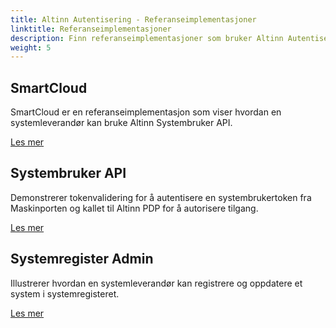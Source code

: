 ```yaml
---
title: Altinn Autentisering - Referanseimplementasjoner
linktitle: Referanseimplementasjoner
description: Finn referanseimplementasjoner som bruker Altinn Autentiseringsfunksjonalitet.
weight: 5
---
```


## SmartCloud

SmartCloud er en referanseimplementasjon som viser hvordan en systemleverandør kan bruke Altinn Systembruker API.

[Les mer](./smartcloud/)

## Systembruker API

Demonstrerer tokenvalidering for å autentisere en systembrukertoken fra Maskinporten og kallet til Altinn PDP for å autorisere tilgang.

[Les mer](./systemuserapi/)


## Systemregister Admin

Illustrerer hvordan en systemleverandør kan registrere og oppdatere et system i systemregisteret.

[Les mer](./systemadmin/)
